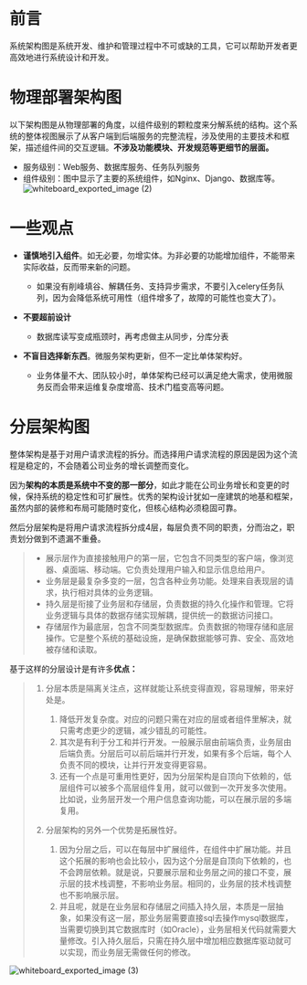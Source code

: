 # 前言

系统架构图是系统开发、维护和管理过程中不可或缺的工具，它可以帮助开发者更高效地进行系统设计和开发。

# 物理部署架构图

以下架构图是从物理部署的角度，以组件级别的颗粒度来分解系统的结构。这个系统的整体视图展示了从客户端到后端服务的完整流程，涉及使用的主要技术和框架，描述组件间的交互逻辑。**不涉及功能模块、开发规范等更细节的层面。**

*   服务级别：Web服务、数据库服务、任务队列服务
*   组件级别：图中显示了主要的系统组件，如Nginx、Django、数据库等。
![whiteboard_exported_image (2)](https://github.com/user-attachments/assets/9d7cd314-21ea-45d9-a35a-22094e379a65)


# 一些观点

*   **谨慎地引入组件**。如无必要，勿增实体。为非必要的功能增加组件，不能带来实际收益，反而带来新的问题。

    *   如果没有削峰填谷、解耦任务、支持异步需求，不要引入celery任务队列，因为会降低系统可用性（组件增多了，故障的可能性也变大了）。

*   **不要超前设计**

    *   数据库读写变成瓶颈时，再考虑做主从同步，分库分表

*   **不盲目选择新东西**。微服务架构更新，但不一定比单体架构好。

    *   业务体量不大、团队较小时，单体架构已经可以满足绝大需求，使用微服务反而会带来运维复杂度增高、技术门槛变高等问题。

# 分层架构图
整体架构是基于对用户请求流程的拆分。而选择用户请求流程的原因是因为这个流程是稳定的，不会随着公司业务的增长调整而变化。

因为**架构的本质是系统中不变的那一部分**，如此才能在公司业务增长和变更的时候，保持系统的稳定性和可扩展性。优秀的架构设计犹如一座建筑的地基和框架，虽然内部的装修和布局可能随时变化，但核心结构必须稳固可靠。

然后分层架构是将用户请求流程拆分成4层，每层负责不同的职责，分而治之，职责划分做到不遗漏不重叠。

> -   展示层作为直接接触用户的第一层，它包含不同类型的客户端，像浏览器、桌面端、移动端。它负责处理用户输入和显示信息给用户。
> -   业务层是最复杂多变的一层，包含各种业务功能。处理来自表现层的请求，执行相对具体的业务逻辑。
> -   持久层是衔接了业务层和存储层，负责数据的持久化操作和管理。它将业务逻辑与具体的数据存储实现解耦，提供统一的数据访问接口。
> -   存储层作为最底层，包含不同类型数据库。负责数据的物理存储和底层操作。它是整个系统的基础设施，是确保数据能够可靠、安全、高效地被存储和读取。

基于这样的分层设计是有许多**优点：**

> 1.  分层本质是隔离关注点，这样就能让系统变得直观，容易理解，带来好处是。
>
>     1.  降低开发复杂度。对应的问题只需在对应的层或者组件里解决，就只需考虑更少的逻辑，减少错乱的可能性。
>     1.  其次是有利于分工和并行开发。一般展示层由前端负责，业务层由后端负责。分层后可以前后端并行开发，如果有多个后端，每个人负责不同的模块，让并行开发变得更容易。
>     1.  还有一个点是可重用性更好，因为分层架构是自顶向下依赖的，低层组件可以被多个高层组件复用，就可以做到一次开发多次使用。比如说，业务层开发一个用户信息查询功能，可以在展示层的多端复用。
>
> 1.  分层架构的另外一个优势是拓展性好。
>     1.  因为分层之后，可以在每层中扩展组件，在组件中扩展功能。并且这个拓展的影响也会比较小，因为这个分层是自顶向下依赖的，也不会跨层依赖。就是说，只要展示层和业务层之间的接口不变，展示层的技术栈调整，不影响业务层。相同的，业务层的技术栈调整也不影响展示层。
>     1.  并且呢，就是在业务层和存储层之间插入持久层，本质是一层抽象，如果没有这一层，那业务层需要直接sql去操作mysql数据库，当需要切换到其它数据库时（如Oracle），业务层相关代码就需要大量修改。引入持久层后，只需在持久层中增加相应数据库驱动就可以实现，而业务层无需做任何的修改。

![whiteboard_exported_image (3)](https://github.com/user-attachments/assets/7f9e28db-a6f6-4cb5-9d2d-e375a272eb83)
